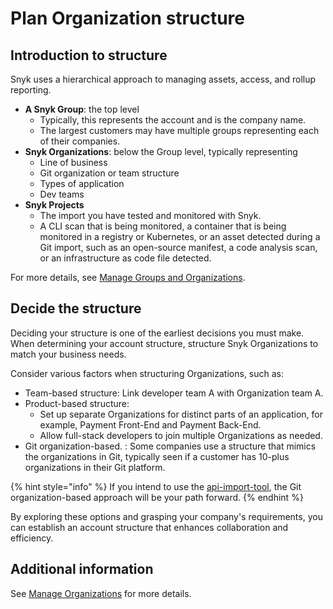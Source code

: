 # Plan Organization structure

## Introduction to structure

Snyk uses a hierarchical approach to managing assets, access, and rollup reporting.

* **A Snyk Group**: the top level
  * Typically, this represents the account and is the company name.
  * The largest customers may have multiple groups representing each of their companies.
* **Snyk Organizations**: below the Group level, typically representing
  * Line of business
  * Git organization or team structure
  * Types of application
  * Dev teams
* **Snyk Projects**
  * The import you have tested and monitored with Snyk.
  * A CLI scan that is being monitored, a container that is being monitored in a registry or Kubernetes, or an asset detected during a Git import, such as an open-source manifest, a code analysis scan, or an infrastructure as code file detected.

For more details, see [Manage Groups and Organizations](../../../snyk-admin/tenant-groups-and-organizations/).

## Decide the structure

Deciding your structure is one of the earliest decisions you must make. When determining your account structure, structure Snyk Organizations to match your business needs.

Consider various factors when structuring Organizations, such as:

* Team-based structure: Link developer team A with Organization team A.
* Product-based structure:
  * Set up separate Organizations for distinct parts of an application, for example, Payment Front-End and Payment Back-End.
  * Allow full-stack developers to join multiple Organizations as needed.
* Git organization-based. : Some companies use a structure that mimics the organizations in Git, typically seen if a customer has 10-plus organizations in their Git platform.

{% hint style="info" %}
If you intend to use the [api-import-tool](../../../scan-with-snyk/snyk-tools/tool-snyk-api-import/), the Git organization-based approach will be your path forward.
{% endhint %}

By exploring these options and grasping your company's requirements, you can establish an account structure that enhances collaboration and efficiency.

## Additional information

See [Manage Organizations](../../../snyk-admin/tenant-groups-and-organizations/organizations/create-and-delete-organizations.md) for more details.&#x20;
